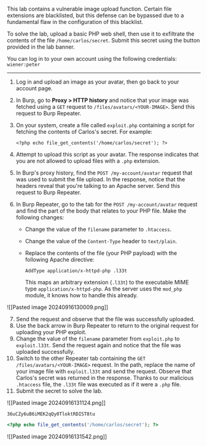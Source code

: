 
This lab contains a vulnerable image upload function. Certain file extensions are blacklisted, but this defense can be bypassed due to a fundamental flaw in the configuration of this blacklist.

To solve the lab, upload a basic PHP web shell, then use it to exfiltrate the contents of the file `/home/carlos/secret`. Submit this secret using the button provided in the lab banner.

You can log in to your own account using the following credentials: `wiener:peter`

---

1. Log in and upload an image as your avatar, then go back to your account page.
2. In Burp, go to **Proxy > HTTP history** and notice that your image was fetched using a `GET` request to `/files/avatars/<YOUR-IMAGE>`. Send this request to Burp Repeater.
3. On your system, create a file called `exploit.php` containing a script for fetching the contents of Carlos's secret. For example:
    
    `<?php echo file_get_contents('/home/carlos/secret'); ?>`
4. Attempt to upload this script as your avatar. The response indicates that you are not allowed to upload files with a `.php` extension.
5. In Burp's proxy history, find the `POST /my-account/avatar` request that was used to submit the file upload. In the response, notice that the headers reveal that you're talking to an Apache server. Send this request to Burp Repeater.
6. In Burp Repeater, go to the tab for the `POST /my-account/avatar` request and find the part of the body that relates to your PHP file. Make the following changes:
    - Change the value of the `filename` parameter to `.htaccess`.
    - Change the value of the `Content-Type` header to `text/plain`.
    - Replace the contents of the file (your PHP payload) with the following Apache directive:
        
        `AddType application/x-httpd-php .l33t`
        
        This maps an arbitrary extension (`.l33t`) to the executable MIME type `application/x-httpd-php`. As the server uses the `mod_php` module, it knows how to handle this already.

![[Pasted image 20240916130009.png]]

7. Send the request and observe that the file was successfully uploaded.
8. Use the back arrow in Burp Repeater to return to the original request for uploading your PHP exploit.
9. Change the value of the `filename` parameter from `exploit.php` to `exploit.l33t`. Send the request again and notice that the file was uploaded successfully.
10. Switch to the other Repeater tab containing the `GET /files/avatars/<YOUR-IMAGE>` request. In the path, replace the name of your image file with `exploit.l33t` and send the request. Observe that Carlos's secret was returned in the response. Thanks to our malicious `.htaccess` file, the `.l33t` file was executed as if it were a `.php` file.
11. Submit the secret to solve the lab.

![[Pasted image 20240916131124.png]]

`36uCZy6uB6iMEK2qQy0TloktRDIST8tu`

```php
<?php echo file_get_contents('/home/carlos/secret'); ?>
```

![[Pasted image 20240916131542.png]]

